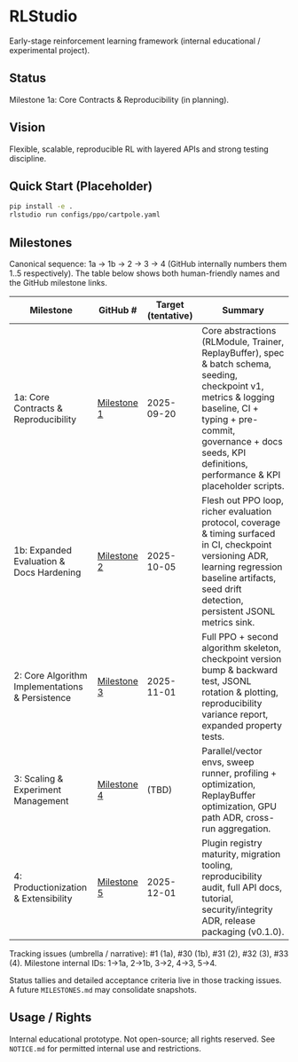 # RLStudio

Early-stage reinforcement learning framework (internal educational / experimental project).

## Status

Milestone 1a: Core Contracts & Reproducibility (in planning).

## Vision

Flexible, scalable, reproducible RL with layered APIs and strong testing discipline.

## Quick Start (Placeholder)

```bash
pip install -e .
rlstudio run configs/ppo/cartpole.yaml
```

## Milestones

Canonical sequence: 1a → 1b → 2 → 3 → 4 (GitHub internally numbers them 1..5 respectively). The table below shows both human-friendly names and the GitHub milestone links.

| Milestone | GitHub # | Target (tentative) | Summary |
|-----------|----------|--------------------|---------|
| 1a: Core Contracts & Reproducibility | [Milestone 1](https://github.com/GibrailHassan/RLStudio/milestone/1) | 2025-09-20 | Core abstractions (RLModule, Trainer, ReplayBuffer), spec & batch schema, seeding, checkpoint v1, metrics & logging baseline, CI + typing + pre-commit, governance + docs seeds, KPI definitions, performance & KPI placeholder scripts. |
| 1b: Expanded Evaluation & Docs Hardening | [Milestone 2](https://github.com/GibrailHassan/RLStudio/milestone/2) | 2025-10-05 | Flesh out PPO loop, richer evaluation protocol, coverage & timing surfaced in CI, checkpoint versioning ADR, learning regression baseline artifacts, seed drift detection, persistent JSONL metrics sink. |
| 2: Core Algorithm Implementations & Persistence | [Milestone 3](https://github.com/GibrailHassan/RLStudio/milestone/3) | 2025-11-01 | Full PPO + second algorithm skeleton, checkpoint version bump & backward test, JSONL rotation & plotting, reproducibility variance report, expanded property tests. |
| 3: Scaling & Experiment Management | [Milestone 4](https://github.com/GibrailHassan/RLStudio/milestone/4) | (TBD) | Parallel/vector envs, sweep runner, profiling + optimization, ReplayBuffer optimization, GPU path ADR, cross-run aggregation. |
| 4: Productionization & Extensibility | [Milestone 5](https://github.com/GibrailHassan/RLStudio/milestone/5) | 2025-12-01 | Plugin registry maturity, migration tooling, reproducibility audit, full API docs, tutorial, security/integrity ADR, release packaging (v0.1.0). |

Tracking issues (umbrella / narrative): #1 (1a), #30 (1b), #31 (2), #32 (3), #33 (4). Milestone internal IDs: 1→1a, 2→1b, 3→2, 4→3, 5→4.

Status tallies and detailed acceptance criteria live in those tracking issues. A future `MILESTONES.md` may consolidate snapshots.

## Usage / Rights

Internal educational prototype. Not open-source; all rights reserved. See `NOTICE.md` for permitted internal use and restrictions.
